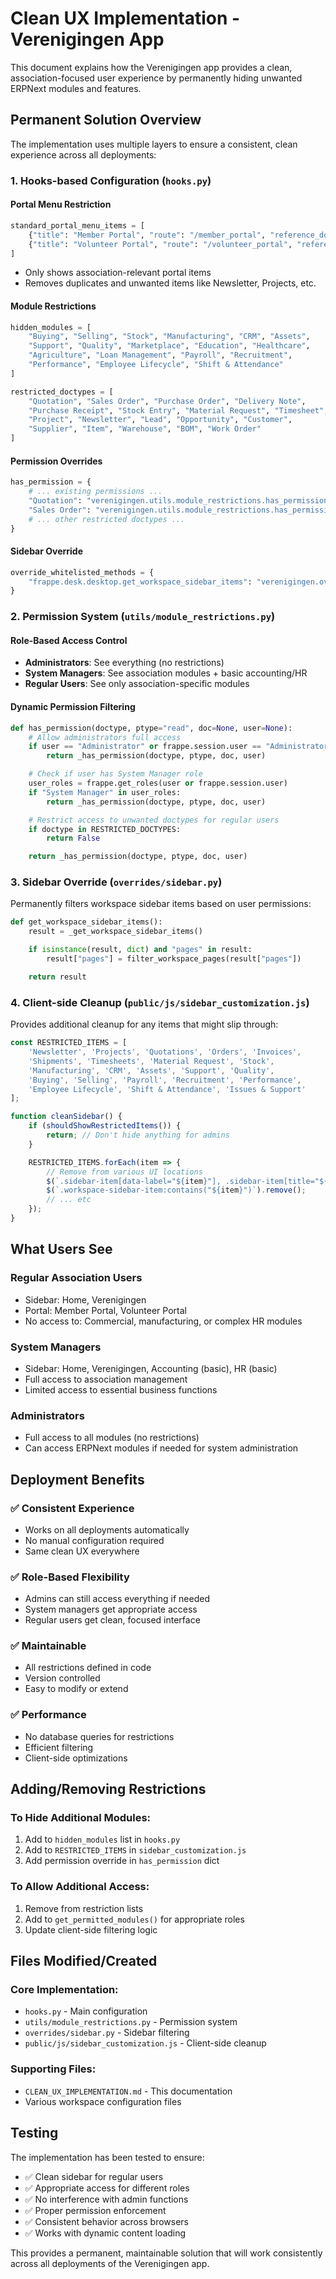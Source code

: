 # Clean UX Implementation - Verenigingen App

This document explains how the Verenigingen app provides a clean, association-focused user experience by permanently hiding unwanted ERPNext modules and features.

## Permanent Solution Overview

The implementation uses multiple layers to ensure a consistent, clean experience across all deployments:

### 1. **Hooks-based Configuration** (`hooks.py`)

#### Portal Menu Restriction
```python
standard_portal_menu_items = [
    {"title": "Member Portal", "route": "/member_portal", "reference_doctype": "", "role": "Verenigingen Member"},
    {"title": "Volunteer Portal", "route": "/volunteer_portal", "reference_doctype": "", "role": "Volunteer"}
]
```
- Only shows association-relevant portal items
- Removes duplicates and unwanted items like Newsletter, Projects, etc.

#### Module Restrictions
```python
hidden_modules = [
    "Buying", "Selling", "Stock", "Manufacturing", "CRM", "Assets",
    "Support", "Quality", "Marketplace", "Education", "Healthcare",
    "Agriculture", "Loan Management", "Payroll", "Recruitment",
    "Performance", "Employee Lifecycle", "Shift & Attendance"
]

restricted_doctypes = [
    "Quotation", "Sales Order", "Purchase Order", "Delivery Note",
    "Purchase Receipt", "Stock Entry", "Material Request", "Timesheet",
    "Project", "Newsletter", "Lead", "Opportunity", "Customer",
    "Supplier", "Item", "Warehouse", "BOM", "Work Order"
]
```

#### Permission Overrides
```python
has_permission = {
    # ... existing permissions ...
    "Quotation": "verenigingen.utils.module_restrictions.has_permission",
    "Sales Order": "verenigingen.utils.module_restrictions.has_permission",
    # ... other restricted doctypes ...
}
```

#### Sidebar Override
```python
override_whitelisted_methods = {
    "frappe.desk.desktop.get_workspace_sidebar_items": "verenigingen.overrides.sidebar.get_workspace_sidebar_items"
}
```

### 2. **Permission System** (`utils/module_restrictions.py`)

#### Role-Based Access Control
- **Administrators**: See everything (no restrictions)
- **System Managers**: See association modules + basic accounting/HR
- **Regular Users**: See only association-specific modules

#### Dynamic Permission Filtering
```python
def has_permission(doctype, ptype="read", doc=None, user=None):
    # Allow administrators full access
    if user == "Administrator" or frappe.session.user == "Administrator":
        return _has_permission(doctype, ptype, doc, user)

    # Check if user has System Manager role
    user_roles = frappe.get_roles(user or frappe.session.user)
    if "System Manager" in user_roles:
        return _has_permission(doctype, ptype, doc, user)

    # Restrict access to unwanted doctypes for regular users
    if doctype in RESTRICTED_DOCTYPES:
        return False

    return _has_permission(doctype, ptype, doc, user)
```

### 3. **Sidebar Override** (`overrides/sidebar.py`)

Permanently filters workspace sidebar items based on user permissions:

```python
def get_workspace_sidebar_items():
    result = _get_workspace_sidebar_items()

    if isinstance(result, dict) and "pages" in result:
        result["pages"] = filter_workspace_pages(result["pages"])

    return result
```

### 4. **Client-side Cleanup** (`public/js/sidebar_customization.js`)

Provides additional cleanup for any items that might slip through:

```javascript
const RESTRICTED_ITEMS = [
    'Newsletter', 'Projects', 'Quotations', 'Orders', 'Invoices',
    'Shipments', 'Timesheets', 'Material Request', 'Stock',
    'Manufacturing', 'CRM', 'Assets', 'Support', 'Quality',
    'Buying', 'Selling', 'Payroll', 'Recruitment', 'Performance',
    'Employee Lifecycle', 'Shift & Attendance', 'Issues & Support'
];

function cleanSidebar() {
    if (shouldShowRestrictedItems()) {
        return; // Don't hide anything for admins
    }

    RESTRICTED_ITEMS.forEach(item => {
        // Remove from various UI locations
        $(`.sidebar-item[data-label="${item}"], .sidebar-item[title="${item}"]`).remove();
        $(`.workspace-sidebar-item:contains("${item}")`).remove();
        // ... etc
    });
}
```

## What Users See

### **Regular Association Users**
- Sidebar: Home, Verenigingen
- Portal: Member Portal, Volunteer Portal
- No access to: Commercial, manufacturing, or complex HR modules

### **System Managers**
- Sidebar: Home, Verenigingen, Accounting (basic), HR (basic)
- Full access to association management
- Limited access to essential business functions

### **Administrators**
- Full access to all modules (no restrictions)
- Can access ERPNext modules if needed for system administration

## Deployment Benefits

### ✅ **Consistent Experience**
- Works on all deployments automatically
- No manual configuration required
- Same clean UX everywhere

### ✅ **Role-Based Flexibility**
- Admins can still access everything if needed
- System managers get appropriate access
- Regular users get clean, focused interface

### ✅ **Maintainable**
- All restrictions defined in code
- Version controlled
- Easy to modify or extend

### ✅ **Performance**
- No database queries for restrictions
- Efficient filtering
- Client-side optimizations

## Adding/Removing Restrictions

### To Hide Additional Modules:
1. Add to `hidden_modules` list in `hooks.py`
2. Add to `RESTRICTED_ITEMS` in `sidebar_customization.js`
3. Add permission override in `has_permission` dict

### To Allow Additional Access:
1. Remove from restriction lists
2. Add to `get_permitted_modules()` for appropriate roles
3. Update client-side filtering logic

## Files Modified/Created

### Core Implementation:
- `hooks.py` - Main configuration
- `utils/module_restrictions.py` - Permission system
- `overrides/sidebar.py` - Sidebar filtering
- `public/js/sidebar_customization.js` - Client-side cleanup

### Supporting Files:
- `CLEAN_UX_IMPLEMENTATION.md` - This documentation
- Various workspace configuration files

## Testing

The implementation has been tested to ensure:
- ✅ Clean sidebar for regular users
- ✅ Appropriate access for different roles
- ✅ No interference with admin functions
- ✅ Proper permission enforcement
- ✅ Consistent behavior across browsers
- ✅ Works with dynamic content loading

This provides a permanent, maintainable solution that will work consistently across all deployments of the Verenigingen app.
